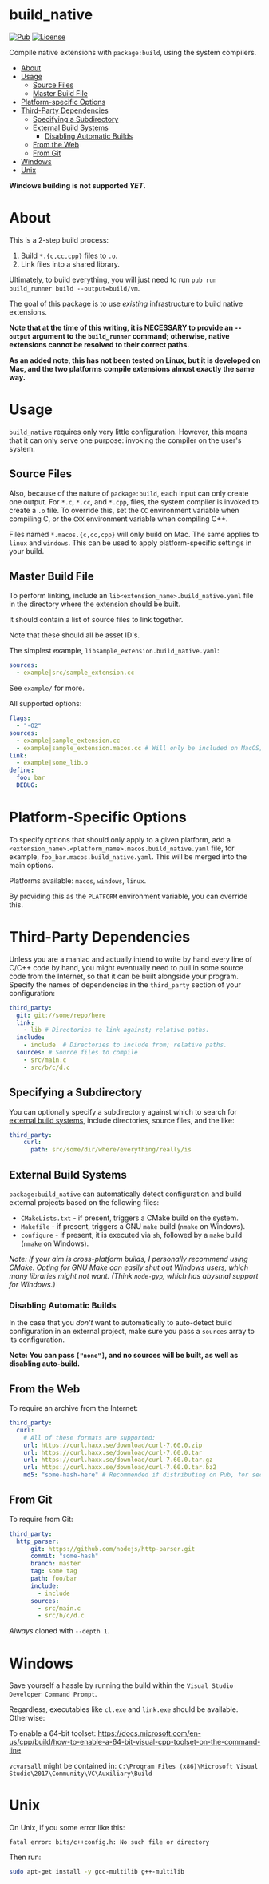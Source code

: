 # build_native
[![Pub](https://img.shields.io/pub/v/build_native.svg)](https://pub.dartlang.org/packages/build_native)
[![License](https://img.shields.io/github/license/thosakwe/build_native.svg)](https://github.com/thosakwe/build_native/blob/master/LICENSE)

Compile native extensions with `package:build`, using the system compilers.

* [About](#about)
* [Usage](#usage)
    * [Source Files](#source-files)
    * [Master Build File](#master-build-file)
* [Platform-specific Options](#platform-specific-options)
* [Third-Party Dependencies](#third-party-dependencies)
    * [Specifying a Subdirectory](#specifying-a-subdirectory)
    * [External Build Systems](#external-build-systems)
        * [Disabling Automatic Builds](#disabling-automatic-builds)
    * [From the Web](#from-the-web)
    * [From Git](#from-git)
* [Windows](#windows)
* [Unix](#unix)

**Windows building is not supported *YET*.**

# About

This is a 2-step build process:

1.  Build `*.{c,cc,cpp}` files to `.o`.
2.  Link files into a shared library.

Ultimately, to build everything,
you will just need to run
`pub run build_runner build --output=build/vm`.

The goal of this package is to use *existing*
infrastructure to build native extensions.

**Note that at the time of this writing, it is NECESSARY
to provide an `--output` argument to the `build_runner` command;
otherwise, native extensions cannot be resolved to their correct
paths.**

**As an added note, this has not been tested on Linux,
but it is developed on Mac, and the two platforms compile extensions
almost exactly the same way.**

# Usage

`build_native` requires only very little
configuration. However, this means that it
can only serve one purpose:
invoking the compiler on the user's system.

## Source Files

Also, because of the nature of `package:build`,
each input can only create one output. For
`*.c`, `*.cc`, and `*.cpp`, files, the system
compiler is invoked to create a `.o` file.
To override this, set the `CC` environment variable
when compiling C, or the `CXX` environment variable
when compiling C++.

Files named `*.macos.{c,cc,cpp}` will only build on Mac.
The same applies to `linux` and `windows`. This can be
used to apply platform-specific settings in your build.

## Master Build File

To perform linking, include an
`lib<extension_name>.build_native.yaml` file
in the directory where the extension should be
built.

It should contain a list of source files to
link together.

Note that these should all be asset ID's.

The simplest example, `libsample_extension.build_native.yaml`:

```yaml
sources:
  - example|src/sample_extension.cc
```

See `example/` for more.

All supported options:

```yaml
flags:
  - "-O2"
sources:
  - example|sample_extension.cc
  - example|sample_extension.macos.cc # Will only be included on MacOS; ignored elsewhere
link:
  - example|some_lib.o
define:
  foo: bar
  DEBUG:
```

# Platform-Specific Options

To specify options that should only apply
to a given platform, add a
`<extension_name>.<platform_name>.macos.build_native.yaml`
file,
for example,
`foo_bar.macos.build_native.yaml`.
This will be merged into the main options.

Platforms available: `macos`, `windows`, `linux`.

By providing this as the `PLATFORM` environment
variable, you can override this.

# Third-Party Dependencies
Unless you are a maniac and actually intend to write
by hand every line of C/C++ code by hand, you might eventually need to pull in
some source code from the Internet, so that it can be built alongside your program.
Specify the names of dependencies in the `third_party` section of your configuration:

```yaml
third_party:
  git: git://some/repo/here
  link:
    - lib # Directories to link against; relative paths.
  include:
    - include  # Directories to include from; relative paths.
  sources: # Source files to compile
    - src/main.c
    - src/b/c/d.c
```

## Specifying a Subdirectory
You can optionally specify a subdirectory against which to search for
[external build systems](#external-build-systems), include directories, source files,
and the like:

```yaml
third_party:
    curl:
      path: src/some/dir/where/everything/really/is
```

## External Build Systems
`package:build_native` can automatically detect configuration and build external
projects based on the following files:
* `CMakeLists.txt` - if present, triggers a CMake build on the system.
* `Makefile` - if present, triggers a GNU `make` build (`nmake` on Windows).
* `configure` - if present, it is executed via `sh`, followed by a `make` build (`nmake` on Windows).

*Note: If your aim is cross-platform builds, I personally recommend using CMake. Opting for GNU Make
can easily shut out Windows users, which many libraries might not want. (Think `node-gyp`, which has
abysmal support for Windows.)*

### Disabling Automatic Builds
In the case that you *don't* want to automatically to auto-detect build configuration in an
external project, make sure you pass a `sources` array to its configuration.

**Note: You can pass `["none"]`, and no sources will be built, as well as disabling auto-build.**

## From the Web
To require an archive from the Internet:

```yaml
third_party:
  curl:
    # All of these formats are supported:
    url: https://curl.haxx.se/download/curl-7.60.0.zip
    url: https://curl.haxx.se/download/curl-7.60.0.tar
    url: https://curl.haxx.se/download/curl-7.60.0.tar.gz
    url: https://curl.haxx.se/download/curl-7.60.0.tar.bz2
    md5: "some-hash-here" # Recommended if distributing on Pub, for security reasons.
```

## From Git
To require from Git:

```yaml
third_party:
  http_parser:
      git: https://github.com/nodejs/http-parser.git
      commit: "some-hash"
      branch: master
      tag: some tag
      path: foo/bar
      include:
        - include
      sources:
        - src/main.c
        - src/b/c/d.c
```

*Always* cloned with `--depth 1`.

# Windows

Save yourself a hassle by running the build within the
`Visual Studio Developer Command Prompt`.

Regardless, executables like `cl.exe` and `link.exe` should be available.
Otherwise:

To enable a 64-bit toolset:
https://docs.microsoft.com/en-us/cpp/build/how-to-enable-a-64-bit-visual-cpp-toolset-on-the-command-line

`vcvarsall` might be contained in:
`C:\Program Files (x86)\Microsoft Visual Studio\2017\Community\VC\Auxiliary\Build`

# Unix

On Unix, if you some error like this:

```
fatal error: bits/c++config.h: No such file or directory
```

Then run:

```bash
sudo apt-get install -y gcc-multilib g++-multilib
```
